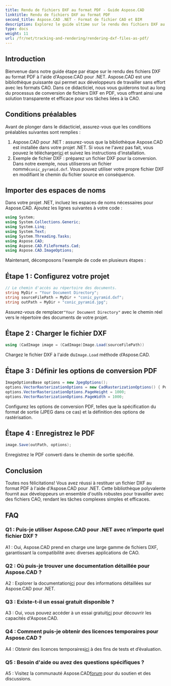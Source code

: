 ```yaml
---
title: Rendu de fichiers DXF au format PDF - Guide Aspose.CAD
linktitle: Rendu de fichiers DXF au format PDF
second_title: Aspose.CAD .NET - Format de fichier CAO et BIM
description: Explorez le guide ultime sur le rendu des fichiers DXF au format PDF à l'aide d'Aspose.CAD pour .NET. Convertissez sans effort des fichiers CAO avec notre didacticiel étape par étape.
type: docs
weight: 11
url: /fr/net/tracking-and-rendering/rendering-dxf-files-as-pdf/
---
```

## Introduction

Bienvenue dans notre guide étape par étape sur le rendu des fichiers DXF au format PDF à l'aide d'Aspose.CAD pour .NET. Aspose.CAD est une bibliothèque puissante qui permet aux développeurs de travailler sans effort avec les formats CAO. Dans ce didacticiel, nous vous guiderons tout au long du processus de conversion de fichiers DXF en PDF, vous offrant ainsi une solution transparente et efficace pour vos tâches liées à la CAO.

## Conditions préalables

Avant de plonger dans le didacticiel, assurez-vous que les conditions préalables suivantes sont remplies :
1.  Aspose.CAD pour .NET : assurez-vous que la bibliothèque Aspose.CAD est installée dans votre projet .NET. Si vous ne l'avez pas fait, vous pouvez le télécharger[ici](https://releases.aspose.com/cad/net/) et suivez les instructions d'installation.
2.  Exemple de fichier DXF : préparez un fichier DXF pour la conversion. Dans notre exemple, nous utiliserons un fichier nommé`conic_pyramid.dxf`. Vous pouvez utiliser votre propre fichier DXF en modifiant le chemin du fichier source en conséquence.

## Importer des espaces de noms

Dans votre projet .NET, incluez les espaces de noms nécessaires pour Aspose.CAD. Ajoutez les lignes suivantes à votre code :

```csharp
using System;
using System.Collections.Generic;
using System.Linq;
using System.Text;
using System.Threading.Tasks;
using Aspose.CAD;
using Aspose.CAD.FileFormats.Cad;
using Aspose.CAD.ImageOptions;
```
Maintenant, décomposons l'exemple de code en plusieurs étapes :

## Étape 1 : Configurez votre projet

```csharp
// Le chemin d'accès au répertoire des documents.
string MyDir = "Your Document Directory";
string sourceFilePath = MyDir + "conic_pyramid.dxf";
string outPath = MyDir + "conic_pyramid.jpg";
```
Assurez-vous de remplacer`"Your Document Directory"` avec le chemin réel vers le répertoire des documents de votre projet.

## Étape 2 : Charger le fichier DXF

```csharp
using (CadImage image = (CadImage)Image.Load(sourceFilePath))
```
 Chargez le fichier DXF à l'aide du`Image.Load` méthode d’Aspose.CAD.

## Étape 3 : Définir les options de conversion PDF

```csharp
ImageOptionsBase options = new JpegOptions();
options.VectorRasterizationOptions = new CadRasterizationOptions() { PdfProductLocation = MyDir };
options.VectorRasterizationOptions.PageHeight = 1000;
options.VectorRasterizationOptions.PageWidth = 1000;
```

Configurez les options de conversion PDF, telles que la spécification du format de sortie (JPEG dans ce cas) et la définition des options de rastérisation.

## Étape 4 : Enregistrez le PDF

```csharp
image.Save(outPath, options);
```

Enregistrez le PDF converti dans le chemin de sortie spécifié.

## Conclusion

Toutes nos félicitations! Vous avez réussi à restituer un fichier DXF au format PDF à l'aide d'Aspose.CAD pour .NET. Cette bibliothèque polyvalente fournit aux développeurs un ensemble d'outils robustes pour travailler avec des fichiers CAO, rendant les tâches complexes simples et efficaces.

## FAQ

### Q1 : Puis-je utiliser Aspose.CAD pour .NET avec n’importe quel fichier DXF ?

A1 : Oui, Aspose.CAD prend en charge une large gamme de fichiers DXF, garantissant la compatibilité avec diverses applications de CAO.

### Q2 : Où puis-je trouver une documentation détaillée pour Aspose.CAD ?

 A2 : Explorer la documentation[ici](https://reference.aspose.com/cad/net/) pour des informations détaillées sur Aspose.CAD pour .NET.

### Q3 : Existe-t-il un essai gratuit disponible ?

 A3 : Oui, vous pouvez accéder à un essai gratuit[ici](https://releases.aspose.com/) pour découvrir les capacités d'Aspose.CAD.

### Q4 : Comment puis-je obtenir des licences temporaires pour Aspose.CAD ?

 A4 : Obtenir des licences temporaires[ici](https://purchase.aspose.com/temporary-license/) à des fins de tests et d’évaluation.

### Q5 : Besoin d'aide ou avez des questions spécifiques ?

 A5 : Visitez la communauté Aspose.CAD[forum](https://forum.aspose.com/c/cad/19) pour du soutien et des discussions.